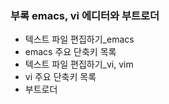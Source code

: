 ### 부록 emacs, vi 에디터와 부트로더
- 텍스트 파일 편집하기_emacs
- emacs 주요 단축키 목록
- 텍스트 파일 편집하기_vi, vim
- vi 주요 단축키 목록
- 부트로더
